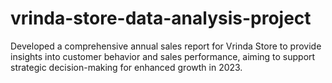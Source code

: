 # vrinda-store-data-analysis-project

Developed a comprehensive annual sales report for Vrinda Store to provide insights into customer behavior and sales 
performance, aiming to support strategic decision-making for enhanced growth in 2023.

